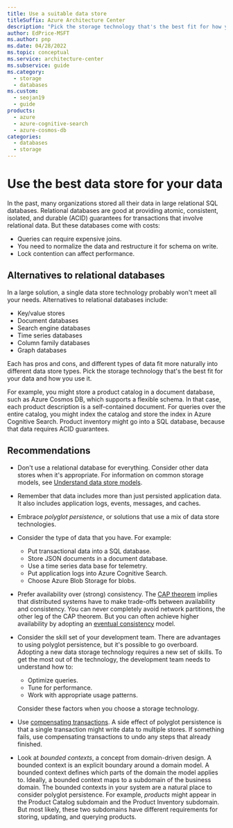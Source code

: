 ```yaml
---
title: Use a suitable data store
titleSuffix: Azure Architecture Center
description: "Pick the storage technology that's the best fit for how you use your data. Learn about alternatives to relational databases. Consider polyglot persistence."
author: EdPrice-MSFT
ms.author: pnp
ms.date: 04/28/2022
ms.topic: conceptual
ms.service: architecture-center
ms.subservice: guide
ms.category:
  - storage
  - databases
ms.custom:
  - seojan19
  - guide
products:
  - azure
  - azure-cognitive-search
  - azure-cosmos-db
categories:
  - databases
  - storage
---
```


# Use the best data store for your data

In the past, many organizations stored all their data in large relational SQL databases. Relational databases are good at providing atomic, consistent, isolated, and durable (ACID) guarantees for transactions that involve relational data. But these databases come with costs:

- Queries can require expensive joins.
- You need to normalize the data and restructure it for schema on write.
- Lock contention can affect performance.

## Alternatives to relational databases

In a large solution, a single data store technology probably won't meet all your needs. Alternatives to relational databases include:

- Key/value stores
- Document databases
- Search engine databases
- Time series databases
- Column family databases
- Graph databases

Each has pros and cons, and different types of data fit more naturally into different data store types. Pick the storage technology that's the best fit for your data and how you use it.

For example, you might store a product catalog in a document database, such as Azure Cosmos DB, which supports a flexible schema. In that case, each product description is a self-contained document. For queries over the entire catalog, you might index the catalog and store the index in Azure Cognitive Search. Product inventory might go into a SQL database, because that data requires ACID guarantees.

## Recommendations

- Don't use a relational database for everything. Consider other data stores when it's appropriate. For information on common storage models, see [Understand data store models][data-store-overview].

- Remember that data includes more than just persisted application data. It also includes application logs, events, messages, and caches.

- Embrace *polyglot persistence*, or solutions that use a mix of data store technologies.

- Consider the type of data that you have. For example:

  - Put transactional data into a SQL database.
  - Store JSON documents in a document database.
  - Use a time series data base for telemetry.
  - Put application logs into Azure Cognitive Search.
  - Choose Azure Blob Storage for blobs.

- Prefer availability over (strong) consistency. The [CAP theorem][CAP theroem] implies that distributed systems have to make trade-offs between availability and consistency. You can never completely avoid network partitions, the other leg of the CAP theorem. But you can often achieve higher availability by adopting an [eventual consistency][Eventual consistency] model.

- Consider the skill set of your development team. There are advantages to using polyglot persistence, but it's possible to go overboard. Adopting a new data storage technology requires a new set of skills. To get the most out of the technology, the development team needs to understand how to:

  - Optimize queries.
  - Tune for performance.
  - Work with appropriate usage patterns.

  Consider these factors when you choose a storage technology.

- Use [compensating transactions][Compensating Transaction pattern]. A side effect of polyglot persistence is that a single transaction might write data to multiple stores. If something fails, use compensating transactions to undo any steps that already finished.

- Look at *bounded contexts*, a concept from domain-driven design. A bounded context is an explicit boundary around a domain model. A bounded context defines which parts of the domain the model applies to. Ideally, a bounded context maps to a subdomain of the business domain. The bounded contexts in your system are a natural place to consider polyglot persistence. For example, *products* might appear in the Product Catalog subdomain and the Product Inventory subdomain. But most likely, these two subdomains have different requirements for storing, updating, and querying products.

[CAP theroem]: /previous-versions/msp-n-p/dn589800(v=pandp.10)#eventual-consistency
[Compensating Transaction pattern]: ../../patterns/compensating-transaction.yml
[data-store-overview]: ../technology-choices/data-store-overview.md
[Eventual consistency]: /previous-versions/msp-n-p/dn589800(v=pandp.10)#eventual-consistency